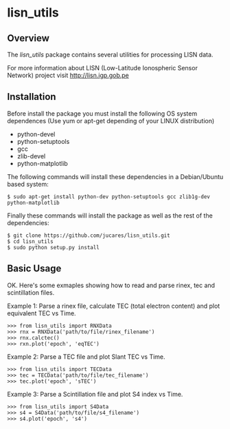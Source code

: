 lisn_utils
==========

Overview
--------
The *lisn_utils* package contains several utilities for processing LISN data.

For more information about LISN (Low-Latitude Ionospheric Sensor Network) project visit http://lisn.igp.gob.pe

Installation
------------
Before install the package you must install the following OS system dependences (Use yum or apt-get depending of your LINUX distribution)
* python-devel
* python-setuptools
* gcc
* zlib-devel
* python-matplotlib

The following commands will install these dependencies in a Debian/Ubuntu based system:
```
$ sudo apt-get install python-dev python-setuptools gcc zlib1g-dev python-matplotlib
```

Finally these commands will install the package as well as the rest of the dependencies:
```
$ git clone https://github.com/jucares/lisn_utils.git
$ cd lisn_utils
$ sudo python setup.py install
```

Basic Usage
-----------
OK. Here's some exmaples showing how to read and parse rinex, tec and scintillation files.

Example 1: Parse a rinex file, calculate TEC (total electron content) and plot equivalent TEC vs Time.
```
>>> from lisn_utils import RNXData
>>> rnx = RNXData('path/to/file/rinex_filename')
>>> rnx.calctec()
>>> rxn.plot('epoch', 'eqTEC')
```
Example 2: Parse a TEC file and plot Slant TEC vs Time.
```
>>> from lisn_utils import TECData
>>> tec = TECData('path/to/file/tec_filename')
>>> tec.plot('epoch', 'sTEC')
```
Example 3: Parse a Scintillation file and plot S4 index vs Time.
```
>>> from lisn_utils import S4Data
>>> s4 = S4Data('path/to/file/s4_filename')
>>> s4.plot('epoch', 's4')
```
